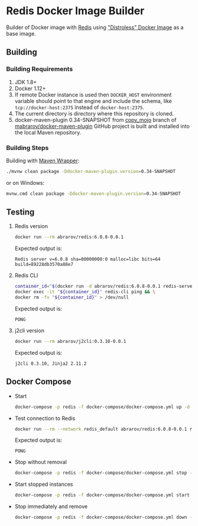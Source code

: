 # Redis Docker Image Builder

Builder of Docker image with [Redis](https://github.com/redis/redis) using
["Distroless" Docker Image](https://github.com/GoogleContainerTools/distroless) as a base image.

## Building

### Building Requirements

1. JDK 1.8+
1. Docker 1.12+
1. If remote Docker instance is used then `DOCKER_HOST` environment variable should point to that
   engine and include the schema, like `tcp://docker-host:2375` instead of `docker-host:2375`.
1. The current directory is directory where this repository is cloned.
1. docker-maven-plugin 0.34-SNAPSHOT from
   [copy_mojo](https://github.com/mabrarov/docker-maven-plugin/tree/copy_mojo) branch
   of [mabrarov/docker-maven-plugin](https://github.com/mabrarov/docker-maven-plugin) GitHub project
   is built and installed into the local Maven repository.

### Building Steps

Building with [Maven Wrapper](https://github.com/takari/maven-wrapper):

```bash
./mvnw clean package -Ddocker-maven-plugin.version=0.34-SNAPSHOT
```

or on Windows:

```bash
mvnw.cmd clean package -Ddocker-maven-plugin.version=0.34-SNAPSHOT
```

## Testing

1. Redis version

   ```bash
   docker run --rm abrarov/redis:6.0.8-0.0.1
   ```

   Expected output is:

   ```text
   Redis server v=6.0.8 sha=00000000:0 malloc=libc bits=64 build=89228db3570a88e7
   ```

1. Redis CLI

   ```bash
   container_id="$(docker run -d abrarov/redis:6.0.8-0.0.1 redis-server)" && \
   docker exec -it "${container_id}" redis-cli ping && \
   docker rm -fv "${container_id}" > /dev/null
   ```

   Expected output is:

   ```text
   PONG
   ```

1. j2cli version

   ```bash
   docker run --rm abrarov/j2cli:0.3.10-0.0.1
   ```

   Expected output is:

   ```text
   j2cli 0.3.10, Jinja2 2.11.2
   ```

## Docker Compose

* Start

   ```bash
   docker-compose -p redis -f docker-compose/docker-compose.yml up -d
   ```

* Test connection to Redis

   ```bash
   docker run --rm --network redis_default abrarov/redis:6.0.8-0.0.1 redis-cli -h redis ping
   ```

   Expected output is:
  
   ```text
   PONG
   ```

* Stop without removal

   ```bash
   docker-compose -p redis -f docker-compose/docker-compose.yml stop -t 120
   ```

* Start stopped instances

   ```bash
   docker-compose -p redis -f docker-compose/docker-compose.yml start
   ```

* Stop immediately and remove

   ```bash
   docker-compose -p redis -f docker-compose/docker-compose.yml down -v -t 0
   ```
